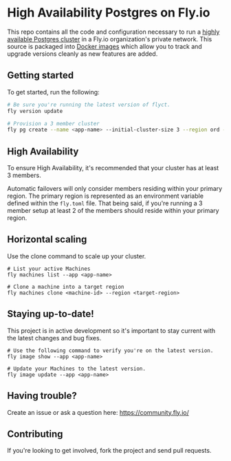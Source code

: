 
# High Availability Postgres on Fly.io
This repo contains all the code and configuration necessary to run a [highly available Postgres cluster](https://fly.io/docs/postgres/) in a Fly.io organization's private network. This source is packaged into [Docker images](https://hub.docker.com/r/flyio/postgres-flex/tags) which allow you to track and upgrade versions cleanly as new features are added.


## Getting started

To get started, run the following:
```bash
# Be sure you're running the latest version of flyct.
fly version update

# Provision a 3 member cluster
fly pg create --name <app-name> --initial-cluster-size 3 --region ord --repmgr
```

## High Availability
To ensure High Availability, it's recommended that your cluster has at least 3 members.

Automatic failovers will only consider members residing within your primary region.  The primary region is represented as an environment variable defined within the `fly.toml` file.  That being said, if you're running a 3 member setup at least 2 of the members should reside within your primary region.

## Horizontal scaling
Use the clone command to scale up your cluster.
```
# List your active Machines
fly machines list --app <app-name>

# Clone a machine into a target region
fly machines clone <machine-id> --region <target-region>
```

## Staying up-to-date!
This project is in active development so it's important to stay current with the latest changes and bug fixes.

```
# Use the following command to verify you're on the latest version.
fly image show --app <app-name>

# Update your Machines to the latest version.
fly image update --app <app-name>

```

## Having trouble?
Create an issue or ask a question here: https://community.fly.io/

## Contributing
If you're looking to get involved, fork the project and send pull requests.
